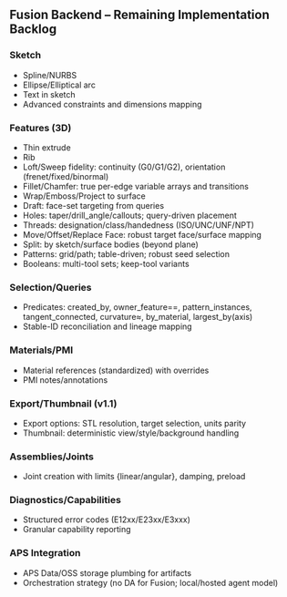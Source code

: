 ## Fusion Backend – Remaining Implementation Backlog

### Sketch
- Spline/NURBS
- Ellipse/Elliptical arc
- Text in sketch
- Advanced constraints and dimensions mapping

### Features (3D)
- Thin extrude
- Rib
- Loft/Sweep fidelity: continuity (G0/G1/G2), orientation (frenet/fixed/binormal)
- Fillet/Chamfer: true per-edge variable arrays and transitions
- Wrap/Emboss/Project to surface
- Draft: face-set targeting from queries
- Holes: taper/drill_angle/callouts; query-driven placement
- Threads: designation/class/handedness (ISO/UNC/UNF/NPT)
- Move/Offset/Replace Face: robust target face/surface mapping
- Split: by sketch/surface bodies (beyond plane)
- Patterns: grid/path; table-driven; robust seed selection
- Booleans: multi-tool sets; keep-tool variants

### Selection/Queries
- Predicates: created_by, owner_feature==, pattern_instances, tangent_connected, curvature≈, by_material, largest_by(axis)
- Stable-ID reconciliation and lineage mapping

### Materials/PMI
- Material references (standardized) with overrides
- PMI notes/annotations

### Export/Thumbnail (v1.1)
- Export options: STL resolution, target selection, units parity
- Thumbnail: deterministic view/style/background handling

### Assemblies/Joints
- Joint creation with limits {linear/angular}, damping, preload

### Diagnostics/Capabilities
- Structured error codes (E12xx/E23xx/E3xxx)
- Granular capability reporting

### APS Integration
- APS Data/OSS storage plumbing for artifacts
- Orchestration strategy (no DA for Fusion; local/hosted agent model)


